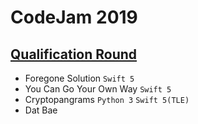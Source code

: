 # CodeJam 2019

## [Qualification Round](https://codingcompetitions.withgoogle.com/codejam/round/0000000000051705)
- Foregone Solution `Swift 5`
- You Can Go Your Own Way `Swift 5`
- Cryptopangrams `Python 3` `Swift 5(TLE)`
- Dat Bae

